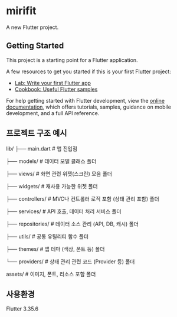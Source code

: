 # mirifit

A new Flutter project.

## Getting Started

This project is a starting point for a Flutter application.

A few resources to get you started if this is your first Flutter project:

- [Lab: Write your first Flutter app](https://docs.flutter.dev/get-started/codelab)
- [Cookbook: Useful Flutter samples](https://docs.flutter.dev/cookbook)

For help getting started with Flutter development, view the
[online documentation](https://docs.flutter.dev/), which offers tutorials,
samples, guidance on mobile development, and a full API reference.

## 프로젝트 구조 예시 

lib/
 ├── main.dart               # 앱 진입점
 
 ├── models/                 # 데이터 모델 클래스 폴더
 
 ├── views/                  # 화면 관련 위젯(스크린) 모음 폴더
 
 ├── widgets/                # 재사용 가능한 위젯 폴더
 
 ├── controllers/            # MVC나 컨트롤러 로직 포함 (상태 관리 포함) 폴더
 
 ├── services/               # API 호출, 데이터 처리 서비스 폴더
 
 ├── repositories/           # 데이터 소스 관리 (API, DB, 캐시) 폴더
 
 ├── utils/                  # 공통 유틸리티 함수 폴더
 
 ├── themes/                 # 앱 테마 (색상, 폰트 등) 폴더
 
 └── providers/              # 상태 관리 관련 코드 (Provider 등) 폴더
 
assets/                      # 이미지, 폰트, 리소스 포함 폴더

## 사용환경

Flutter 3.35.6
